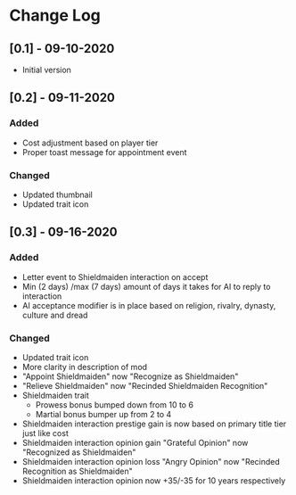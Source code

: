# Change Log

## [0.1] - 09-10-2020
- Initial version

## [0.2] - 09-11-2020
### Added
- Cost adjustment based on player tier
- Proper toast message for appointment event

### Changed
- Updated thumbnail
- Updated trait icon

## [0.3] - 09-16-2020
### Added
- Letter event to Shieldmaiden interaction on accept
- Min (2 days) /max (7 days) amount of days it takes for AI to reply to interaction
- AI acceptance modifier is in place based on religion, rivalry, dynasty, culture and dread

### Changed
- Updated trait icon
- More clarity in description of mod
- "Appoint Shieldmaiden" now "Recognize as Shieldmaiden"
- "Relieve Shieldmaiden" now "Recinded Shieldmaiden Recognition"
- Shieldmaiden trait
    - Prowess bonus bumped down from 10 to 6
    - Martial bonus bumper up from 2 to 4
- Shieldmaiden interaction prestige gain is now based on primary title tier just like cost
- Shieldmaiden interaction opinion gain "Grateful Opinion" now "Recognized as Shieldmaiden"
- Shieldmaiden interaction opinion loss "Angry Opinion" now "Recinded Recognition as Shieldmaiden"
- Shieldmaiden interaction opinion now +35/-35 for 10 years respectively